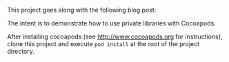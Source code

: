 This project goes along with the following blog post:

The intent is to demonstrate how to use private libraries with Cocoapods.

After installing cocoapods (see <http://www.cocoapods.org> for instructions), clone this project and execute <code>pod install</code> at the root of the project directory.